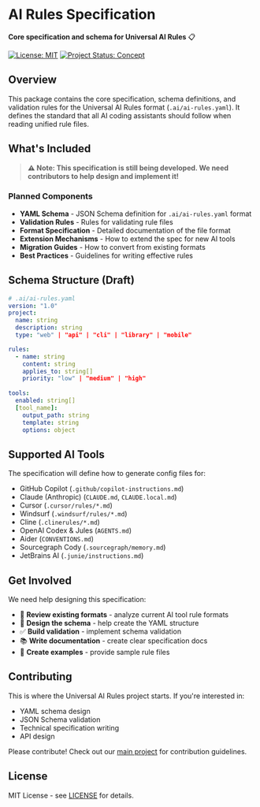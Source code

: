 # AI Rules Specification

**Core specification and schema for Universal AI Rules** 📋

[![License: MIT](https://img.shields.io/badge/License-MIT-yellow.svg)](../LICENSE)
[![Project Status: Concept](https://img.shields.io/badge/Project%20Status-Concept-orange.svg)](https://github.com/Universal-AI-Rules)

## Overview

This package contains the core specification, schema definitions, and validation rules for the Universal AI Rules format (`.ai/ai-rules.yaml`). It defines the standard that all AI coding assistants should follow when reading unified rule files.

## What's Included

> **⚠️ Note: This specification is still being developed. We need contributors to help design and implement it!**

### Planned Components

- **YAML Schema** - JSON Schema definition for `.ai/ai-rules.yaml` format
- **Validation Rules** - Rules for validating rule files
- **Format Specification** - Detailed documentation of the file format
- **Extension Mechanisms** - How to extend the spec for new AI tools
- **Migration Guides** - How to convert from existing formats
- **Best Practices** - Guidelines for writing effective rules

## Schema Structure (Draft)

```yaml
# .ai/ai-rules.yaml
version: "1.0"
project:
  name: string
  description: string
  type: "web" | "api" | "cli" | "library" | "mobile"

rules:
  - name: string
    content: string
    applies_to: string[]
    priority: "low" | "medium" | "high"
    
tools:
  enabled: string[]
  [tool_name]:
    output_path: string
    template: string
    options: object
```

## Supported AI Tools

The specification will define how to generate config files for:

- GitHub Copilot (`.github/copilot-instructions.md`)
- Claude (Anthropic) (`CLAUDE.md`, `CLAUDE.local.md`)
- Cursor (`.cursor/rules/*.md`)
- Windsurf (`.windsurf/rules/*.md`)
- Cline (`.clinerules/*.md`)
- OpenAI Codex & Jules (`AGENTS.md`)
- Aider (`CONVENTIONS.md`)
- Sourcegraph Cody (`.sourcegraph/memory.md`)
- JetBrains AI (`.junie/instructions.md`)

## Get Involved

We need help designing this specification:

- 📝 **Review existing formats** - analyze current AI tool rule formats
- 🔧 **Design the schema** - help create the YAML structure
- ✅ **Build validation** - implement schema validation
- 📚 **Write documentation** - create clear specification docs
- 🧪 **Create examples** - provide sample rule files

## Contributing

This is where the Universal AI Rules project starts. If you're interested in:
- YAML schema design
- JSON Schema validation
- Technical specification writing
- API design

Please contribute! Check out our [main project](../) for contribution guidelines.

## License

MIT License - see [LICENSE](../LICENSE) for details.